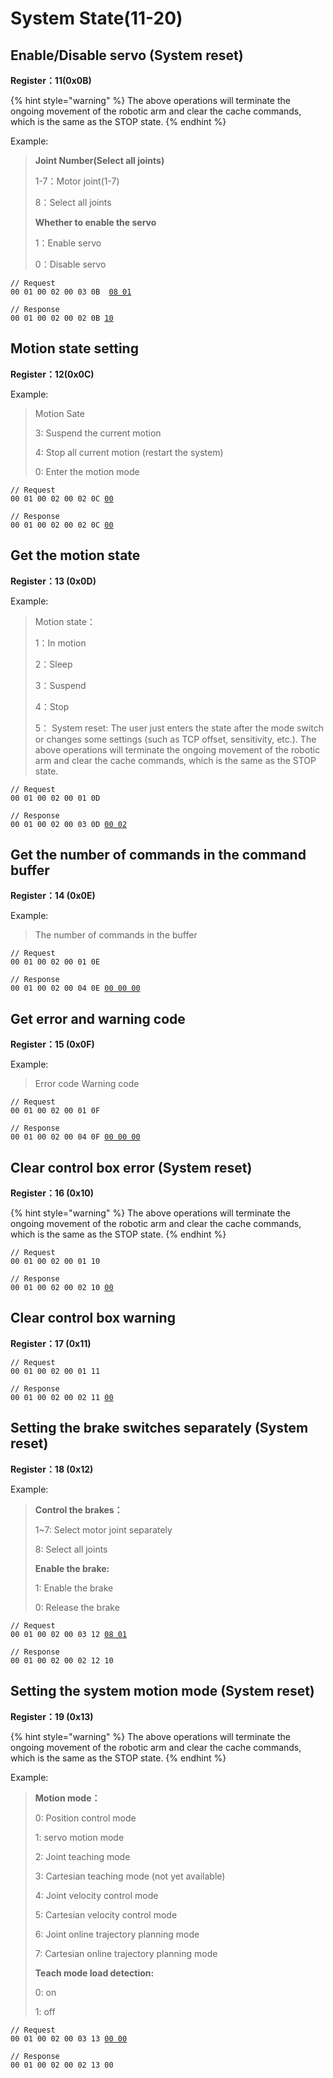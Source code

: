 # System State(11-20)

## Enable/Disable servo (System reset)

**Register：11(0x0B)**

{% hint style="warning" %}
The above operations will terminate the ongoing movement of the robotic arm and clear the cache commands, which is the same as the STOP state.
{% endhint %}

Example:

> **Joint Number(Select all joints)**
>
> 1-7：Motor joint(1-7)
>
> 8：Select all joints
>
> **Whether to enable the servo**
>
> 1：Enable servo
>
> 0：Disable servo

<pre><code>// Request
00 01 00 02 00 03 0B  <a data-footnote-ref href="#user-content-fn-1">08 01</a>
</code></pre>

<pre><code>// Response
00 01 00 02 00 02 0B <a data-footnote-ref href="#user-content-fn-2">10</a>
</code></pre>



## Motion state setting

**Register：12(0x0C)**

Example:

> Motion Sate
>
> 3: Suspend the current motion
>
> 4: Stop all current motion (restart the system)
>
> 0: Enter the motion mode

<pre><code>// Request
00 01 00 02 00 02 0C <a data-footnote-ref href="#user-content-fn-3">00</a>  
</code></pre>

<pre><code>// Response
00 01 00 02 00 02 0C <a data-footnote-ref href="#user-content-fn-4">00</a>
</code></pre>



## Get the motion state

**Register：13 (0x0D)**

Example:

> Motion state：
>
> 1：In motion
>
> 2：Sleep
>
> 3：Suspend
>
> 4：Stop
>
> 5： System reset: The user just enters the state after the mode switch or changes some settings (such as TCP offset, sensitivity, etc.). The above operations will terminate the ongoing movement of the robotic arm and clear the cache commands, which is the same as the STOP state.

```
// Request
00 01 00 02 00 01 0D 
```

<pre><code>// Response
00 01 00 02 00 03 0D <a data-footnote-ref href="#user-content-fn-5">00 02</a>
</code></pre>



## Get the number of commands in the command buffer

**Register：14 (0x0E)**

Example:

> The number of commands in the buffer

```
// Request
00 01 00 02 00 01 0E
```

<pre><code>// Response
00 01 00 02 00 04 0E <a data-footnote-ref href="#user-content-fn-6">00 00 00</a>
</code></pre>



## Get error and warning code

**Register：15 (0x0F)**

Example:

> Error code   Warning code

```
// Request
00 01 00 02 00 01 0F
```

<pre><code>// Response
00 01 00 02 00 04 0F <a data-footnote-ref href="#user-content-fn-7">00 00 00</a>
</code></pre>



## Clear control box error (System reset)

**Register：16 (0x10)**

{% hint style="warning" %}
The above operations will terminate the ongoing movement of the robotic arm and clear the cache commands, which is the same as the STOP state.
{% endhint %}

```
// Request
00 01 00 02 00 01 10
```

<pre><code>// Response
00 01 00 02 00 02 10 <a data-footnote-ref href="#user-content-fn-8">00</a>
</code></pre>



## Clear control box warning

**Register：17 (0x11)**

```
// Request
00 01 00 02 00 01 11
```

<pre><code>// Response
00 01 00 02 00 02 11 <a data-footnote-ref href="#user-content-fn-9">00</a>
</code></pre>



## Setting the brake switches separately (System reset)

**Register：18 (0x12)**

Example:

> **Control the brakes：**
>
> 1\~7: Select motor joint separately
>
> 8: Select all joints
>
> **Enable the brake:**
>
> 1: Enable the brake
>
> 0: Release the brake

<pre><code>// Request
00 01 00 02 00 03 12 <a data-footnote-ref href="#user-content-fn-10">08 01</a> 
</code></pre>

```
// Response
00 01 00 02 00 02 12 10
```



## Setting the system motion mode (System reset)

**Register：19 (0x13)**

{% hint style="warning" %}
The above operations will terminate the ongoing movement of the robotic arm and clear the cache commands, which is the same as the STOP state.
{% endhint %}

Example:

> **Motion mode：**
>
> 0: Position control mode
>
> 1: servo motion mode
>
> 2: Joint teaching mode
>
> 3: Cartesian teaching mode (not yet available)
>
> 4: Joint velocity control mode
>
> 5: Cartesian velocity control mode
>
> 6: Joint online trajectory planning mode
>
> 7: Cartesian online trajectory planning mode
>
> **Teach mode load detection:**
>
> 0: on
>
> 1: off
>
>

<pre><code>// Request
00 01 00 02 00 03 13 <a data-footnote-ref href="#user-content-fn-11">00 00</a> 
</code></pre>

```
// Response
00 01 00 02 00 02 13 00
```





[^1]: 

[^2]: 

[^3]: 

[^4]: 

[^5]: 

[^6]: 

[^7]: 

[^8]: 

[^9]: 

[^10]: 

[^11]: 
